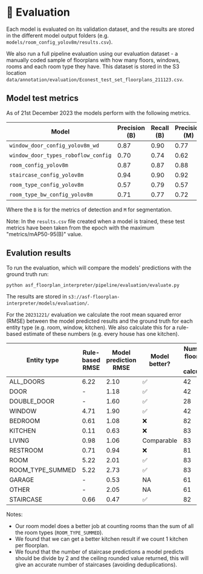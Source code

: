# 🧮 Evaluation

Each model is evaluated on its validation dataset, and the results are stored in the different model output folders (e.g. `models/room_config_yolov8m/results.csv`).

We also run a full pipeline evaluation using our evaluation dataset - a manually coded sample of floorplans with how many floors, windows, rooms and each room type they have. This dataset is stored in the S3 location `data/annotation/evaluation/Econest_test_set_floorplans_211123.csv`.

## Model test metrics

<!-- As of 23rd November 2023 the models perform with the following metrics.

| Model                           | Precision (B) | Recall (B) | Precision (M) | Recall (m) |
| ------------------------------- | ------------- | ---------- | ------------- | ---------- |
| `window_door_config_yolov8m_wd` | 0.87          | 0.90       | 0.77          | 0.79       |
| `room_config_yolov8m`           | 0.87          | 0.87       | 0.88          | 0.88       |
| `staircase_config_yolov8m`      | 0.77          | 0.87       | 0.76          | 0.85       |
| `room_type_config_yolov8m`      | 0.65          | 0.84       | 0.65          | 0.84       | -->

As of 21st December 2023 the models perform with the following metrics.

| Model                               | Precision (B) | Recall (B) | Precision (M) | Recall (m) |
| ----------------------------------- | ------------- | ---------- | ------------- | ---------- |
| `window_door_config_yolov8m_wd`     | 0.87          | 0.90       | 0.77          | 0.79       |
| `window_door_types_roboflow_config` | 0.70          | 0.74       | 0.62          | 0.68       |
| `room_config_yolov8m`               | 0.87          | 0.87       | 0.88          | 0.88       |
| `staircase_config_yolov8m`          | 0.94          | 0.90       | 0.92          | 0.89       |
| `room_type_config_yolov8m`          | 0.57          | 0.79       | 0.57          | 0.73       |
| `room_type_bw_config_yolov8m`       | 0.71          | 0.77       | 0.72          | 0.78       |

Where the `B` is for the metrics of detection and `M` for segmentation.

Note: In the `results.csv` file created when a model is trained, these test metrics have been taken from the epoch with the maximum "metrics/mAP50-95(B)" value.

## Evalution results

To run the evaluation, which will compare the models' predictions with the ground truth run:

```
python asf_floorplan_interpreter/pipeline/evaluation/evaluate.py
```

The results are stored in `s3://asf-floorplan-interpreter/models/evaluation/`.

For the `20231221/` evaluation we calculate the root mean squared error (RMSE) between the model predicted results and the ground truth for each entity type (e.g. room, window, kitchen). We also calculate this for a rule-based estimate of these numbers (e.g. every house has one kitchen).

| Entity type      | Rule-based RMSE | Model prediction RMSE | Model better? | Number of floorplans in calculation | Average number per floorplan |
| ---------------- | --------------- | --------------------- | ------------- | ----------------------------------- | ---------------------------- |
| ALL_DOORS        | 6.22            | 2.10                  | ✅            | 42                                  | 12.9                         |
| DOOR             | -               | 1.18                  | ✅            | 42                                  | 10.0                         |
| DOUBLE_DOOR      | -               | 1.60                  | ✅            | 28                                  | 2.1                          |
| WINDOW           | 4.71            | 1.90                  | ✅            | 42                                  | 10.1                         |
| BEDROOM          | 0.61            | 1.08                  | ❌            | 82                                  | 2.7                          |
| KITCHEN          | 0.11            | 0.63                  | ❌            | 83                                  | 1.0                          |
| LIVING           | 0.98            | 1.06                  | Comparable    | 83                                  | 1.7                          |
| RESTROOM         | 0.71            | 0.94                  | ❌            | 81                                  | 1.6                          |
| ROOM             | 5.22            | 2.01                  | ✅            | 83                                  | 11.5                         |
| ROOM_TYPE_SUMMED | 5.22            | 2.73                  | ✅            | 83                                  | 11.5                         |
| GARAGE           | -               | 0.53                  | NA            | 61                                  | 0.3                          |
| OTHER            | -               | 2.05                  | NA            | 61                                  | 4.4                          |
| STAIRCASE        | 0.66            | 0.47                  | ✅            | 82                                  | 1.3                          |

Notes:

- Our room model does a better job at counting rooms than the sum of all the room types (`ROOM_TYPE_SUMMED`).
- We found that we can get a better kitchen result if we count 1 kitchen per floorplan.
- We found that the number of staircase predictions a model predicts should be divide by 2 and the ceiling rounded value returned, this will give an accurate number of staircases (avoiding deduplications).
